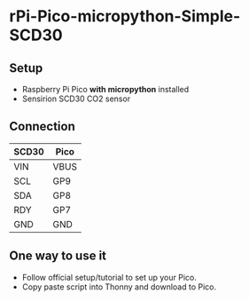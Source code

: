 # rPi-Pico-micropython-Simple-SCD30


## Setup
- Raspberry Pi Pico **with micropython** installed
- Sensirion SCD30 CO2 sensor

## Connection
SCD30|Pico
-----|-----
VIN|VBUS
SCL|GP9
SDA|GP8
RDY|GP7
GND|GND

## One way to use it
* Follow official setup/tutorial to set up your Pico.
* Copy paste script into Thonny and download to Pico.

